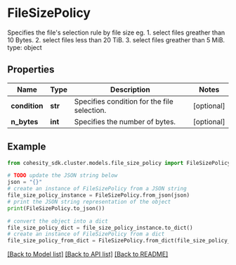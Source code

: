 # FileSizePolicy

Specifies the file's selection rule by file size eg. 1. select files greather than 10 Bytes. 2. select files less than 20 TiB. 3. select files greather than 5 MiB. type: object

## Properties

Name | Type | Description | Notes
------------ | ------------- | ------------- | -------------
**condition** | **str** | Specifies condition for the file selection. | [optional] 
**n_bytes** | **int** | Specifies the number of bytes. | [optional] 

## Example

```python
from cohesity_sdk.cluster.models.file_size_policy import FileSizePolicy

# TODO update the JSON string below
json = "{}"
# create an instance of FileSizePolicy from a JSON string
file_size_policy_instance = FileSizePolicy.from_json(json)
# print the JSON string representation of the object
print(FileSizePolicy.to_json())

# convert the object into a dict
file_size_policy_dict = file_size_policy_instance.to_dict()
# create an instance of FileSizePolicy from a dict
file_size_policy_from_dict = FileSizePolicy.from_dict(file_size_policy_dict)
```
[[Back to Model list]](../README.md#documentation-for-models) [[Back to API list]](../README.md#documentation-for-api-endpoints) [[Back to README]](../README.md)



